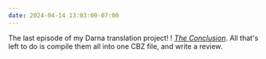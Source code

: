 ```yaml
---
date: 2024-04-14 13:03:00-07:00
---
```

The last episode of my Darna translation project! ! [*The Conclusion*](https://multoghost.wordpress.com/2024/04/14/1950s-darna-the-conclusion/). All that's left to do is compile them all into one CBZ file, and write a review.